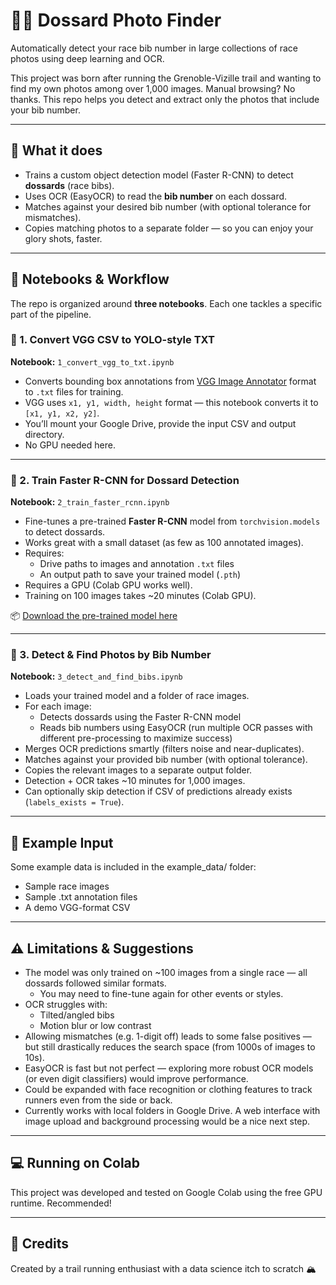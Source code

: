 # 🏃‍♂️ Dossard Photo Finder

Automatically detect your race bib number in large collections of race photos using deep learning and OCR.

This project was born after running the Grenoble-Vizille trail and wanting to find my own photos among over 1,000 images. Manual browsing? No thanks. This repo helps you detect and extract only the photos that include your bib number.

---

## 🚀 What it does

- Trains a custom object detection model (Faster R-CNN) to detect **dossards** (race bibs).
- Uses OCR (EasyOCR) to read the **bib number** on each dossard.
- Matches against your desired bib number (with optional tolerance for mismatches).
- Copies matching photos to a separate folder — so you can enjoy your glory shots, faster.

---

## 📓 Notebooks & Workflow

The repo is organized around **three notebooks**. Each one tackles a specific part of the pipeline.

### 📘 1. Convert VGG CSV to YOLO-style TXT

**Notebook:** `1_convert_vgg_to_txt.ipynb`

- Converts bounding box annotations from [VGG Image Annotator](https://www.robots.ox.ac.uk/~vgg/software/via/) format to `.txt` files for training.
- VGG uses `x1, y1, width, height` format — this notebook converts it to `[x1, y1, x2, y2]`.
- You’ll mount your Google Drive, provide the input CSV and output directory.
- No GPU needed here.

---

### 📙 2. Train Faster R-CNN for Dossard Detection

**Notebook:** `2_train_faster_rcnn.ipynb`

- Fine-tunes a pre-trained **Faster R-CNN** model from `torchvision.models` to detect dossards.
- Works great with a small dataset (as few as 100 annotated images).
- Requires:
  - Drive paths to images and annotation `.txt` files
  - An output path to save your trained model (`.pth`)
- Requires a GPU (Colab GPU works well).
- Training on 100 images takes ~20 minutes (Colab GPU).

📦 [Download the pre-trained model here](https://drive.google.com/file/d/1j9Qd_7EHIro6HpJ7a5Tfy6XfsAhAaFjo/view?usp=drive_link)

---

### 📕 3. Detect & Find Photos by Bib Number

**Notebook:** `3_detect_and_find_bibs.ipynb`

- Loads your trained model and a folder of race images.
- For each image:
  - Detects dossards using the Faster R-CNN model
  - Reads bib numbers using EasyOCR (run multiple OCR passes with different pre-processing to maximize success)
- Merges OCR predictions smartly (filters noise and near-duplicates).
- Matches against your provided bib number (with optional tolerance).
- Copies the relevant images to a separate output folder.
- Detection + OCR takes ~10 minutes for 1,000 images.
- Can optionally skip detection if CSV of predictions already exists (`labels_exists = True`).

---

## 📸 Example Input
Some example data is included in the example_data/ folder:
- Sample race images
- Sample .txt annotation files
- A demo VGG-format CSV

---

## ⚠️ Limitations & Suggestions
- The model was only trained on ~100 images from a single race — all dossards followed similar formats.
  - You may need to fine-tune again for other events or styles.
- OCR struggles with:
  - Tilted/angled bibs
  - Motion blur or low contrast
- Allowing mismatches (e.g. 1-digit off) leads to some false positives — but still drastically reduces the search space (from 1000s of images to 10s).
- EasyOCR is fast but not perfect — exploring more robust OCR models (or even digit classifiers) would improve performance.
- Could be expanded with face recognition or clothing features to track runners even from the side or back.
- Currently works with local folders in Google Drive. A web interface with image upload and background processing would be a nice next step.

---

## 💻 Running on Colab
This project was developed and tested on Google Colab using the free GPU runtime. Recommended!

---

## 🙌 Credits
Created by a trail running enthusiast with a data science itch to scratch 🏔️
